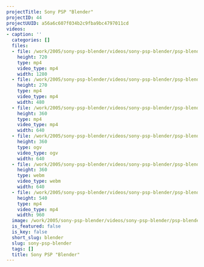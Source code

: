 ```yaml
---
projectTitle: Sony PSP "Blender"
projectID: 44
projectUUID: a56a6c607f034b2c9fba9bc4797011cd
videos:
- caption: ''
  categories: []
  files:
  - file: /work/2005/sony-psp-blender/videos/sony-psp-blender/psp-blender-1280x720.mp4
    height: 720
    type: mp4
    video_type: mp4
    width: 1280
  - file: /work/2005/sony-psp-blender/videos/sony-psp-blender/psp-blender-480x270.mp4
    height: 270
    type: mp4
    video_type: mp4
    width: 480
  - file: /work/2005/sony-psp-blender/videos/sony-psp-blender/psp-blender-640x360.mp4
    height: 360
    type: mp4
    video_type: mp4
    width: 640
  - file: /work/2005/sony-psp-blender/videos/sony-psp-blender/psp-blender-640x360.ogv
    height: 360
    type: ogv
    video_type: ogv
    width: 640
  - file: /work/2005/sony-psp-blender/videos/sony-psp-blender/psp-blender-640x360.webm
    height: 360
    type: webm
    video_type: webm
    width: 640
  - file: /work/2005/sony-psp-blender/videos/sony-psp-blender/psp-blender-960x540.mp4
    height: 540
    type: mp4
    video_type: mp4
    width: 960
  image: /work/2005/sony-psp-blender/videos/sony-psp-blender/psp-blender.06.jpg
  is_featured: false
  is_key: false
  short_slug: blender
  slug: sony-psp-blender
  tags: []
  title: Sony PSP "Blender"
---
```

